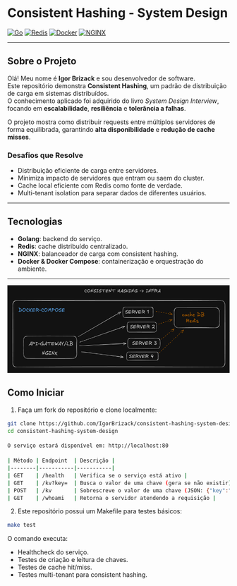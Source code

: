 # Consistent Hashing - System Design

[![Go](https://img.shields.io/badge/Go-1.21-blue)](https://golang.org/)
[![Redis](https://img.shields.io/badge/Redis-7.0-orange)](https://redis.io/)
[![Docker](https://img.shields.io/badge/Docker-24.0-blue)](https://www.docker.com/)
[![NGINX](https://img.shields.io/badge/NGINX-1.25-green)](https://nginx.org/)

---

## Sobre o Projeto

Olá! Meu nome é **Igor Brizack** e sou desenvolvedor de software.  
Este repositório demonstra **Consistent Hashing**, um padrão de distribuição de carga em sistemas distribuídos.  
O conhecimento aplicado foi adquirido do livro *System Design Interview*, focando em **escalabilidade**, **resiliência** e **tolerância a falhas**.

O projeto mostra como distribuir requests entre múltiplos servidores de forma equilibrada, garantindo **alta disponibilidade** e **redução de cache misses**.

### Desafios que Resolve

- Distribuição eficiente de carga entre servidores.
- Minimiza impacto de servidores que entram ou saem do cluster.
- Cache local eficiente com Redis como fonte de verdade.
- Multi-tenant isolation para separar dados de diferentes usuários.

---

## Tecnologias

- **Golang**: backend do serviço.
- **Redis**: cache distribuído centralizado.
- **NGINX**: balanceador de carga com consistent hashing.
- **Docker & Docker Compose**: containerização e orquestração do ambiente.

---

![Diagrama do Sistema](images/diagrama.png)


## Como Iniciar

1. Faça um fork do repositório e clone localmente:
```bash
git clone https://github.com/IgorBrizack/consistent-hashing-system-design.git
cd consistent-hashing-system-design

O serviço estará disponível em: http://localhost:80

| Método | Endpoint  | Descrição |
|--------|-----------|-----------|
| GET    | /health   | Verifica se o serviço está ativo |
| GET    | /kv?key=  | Busca o valor de uma chave (gera se não existir) |
| POST   | /kv       | Sobrescreve o valor de uma chave (JSON: {"key":"foo","value":"bar"}) |
| GET    | /whoami   | Retorna o servidor atendendo a requisição |

```
2. Este repositório possui um Makefile para testes básicos:

```bash
make test
```

O comando executa:

- Healthcheck do serviço.
- Testes de criação e leitura de chaves.
- Testes de cache hit/miss.
- Testes multi-tenant para consistent hashing.

